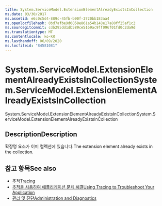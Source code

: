 ```yaml
---
title: System.ServiceModel.ExtensionElementAlreadyExistsInCollection
ms.date: 03/30/2017
ms.assetid: e6c0c5d4-889c-45fb-b90f-3720bb183aa4
ms.openlocfilehash: 0bd7afbe9d0858e861a54b148e17a80ff25af1c2
ms.sourcegitcommit: cdb295dd1db589ce5169ac9ff096f01fd0c2da9d
ms.translationtype: MT
ms.contentlocale: ko-KR
ms.lasthandoff: 06/09/2020
ms.locfileid: "84581081"
---
```

# <a name="systemservicemodelextensionelementalreadyexistsincollection"></a><span data-ttu-id="4988f-102">System.ServiceModel.ExtensionElementAlreadyExistsInCollection</span><span class="sxs-lookup"><span data-stu-id="4988f-102">System.ServiceModel.ExtensionElementAlreadyExistsInCollection</span></span>
<span data-ttu-id="4988f-103">System.ServiceModel.ExtensionElementAlreadyExistsInCollection</span><span class="sxs-lookup"><span data-stu-id="4988f-103">System.ServiceModel.ExtensionElementAlreadyExistsInCollection</span></span>  
  
## <a name="description"></a><span data-ttu-id="4988f-104">Description</span><span class="sxs-lookup"><span data-stu-id="4988f-104">Description</span></span>  
 <span data-ttu-id="4988f-105">확장명 요소가 이미 컬렉션에 있습니다.</span><span class="sxs-lookup"><span data-stu-id="4988f-105">The extension element already exists in the collection.</span></span>  
  
## <a name="see-also"></a><span data-ttu-id="4988f-106">참고 항목</span><span class="sxs-lookup"><span data-stu-id="4988f-106">See also</span></span>

- [<span data-ttu-id="4988f-107">추적</span><span class="sxs-lookup"><span data-stu-id="4988f-107">Tracing</span></span>](index.md)
- [<span data-ttu-id="4988f-108">추적을 사용하여 애플리케이션 문제 해결</span><span class="sxs-lookup"><span data-stu-id="4988f-108">Using Tracing to Troubleshoot Your Application</span></span>](using-tracing-to-troubleshoot-your-application.md)
- [<span data-ttu-id="4988f-109">관리 및 진단</span><span class="sxs-lookup"><span data-stu-id="4988f-109">Administration and Diagnostics</span></span>](../index.md)
